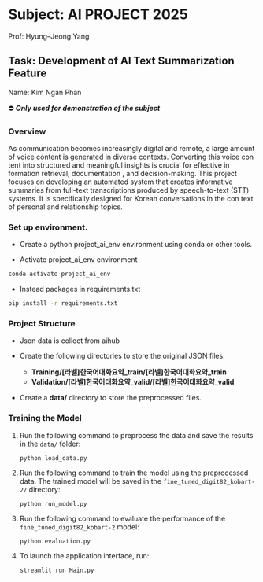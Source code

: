 #  Subject: AI PROJECT 2025

Prof: Hyung–Jeong Yang

## Task: Development of AI Text Summarization Feature

Name: Kim Ngan Phan

⛔ ***Only used for demonstration of the subject***
### Overview
As communication becomes increasingly digital and remote, a large amount of voice content is generated in diverse contexts. Converting this voice con tent into structured and meaningful insights is crucial for effective in formation retrieval, documentation , and decision-making. This project focuses on developing an automated system that creates informative summaries from full-text transcriptions produced by speech-to-text (STT) systems. It is specifically designed for Korean conversations in the con text of personal and relationship topics.
### Set up environment. 
+ Create a python project_ai_env environment using conda or other tools.

+ Activate project_ai_env environment
```bash
conda activate project_ai_env
```
+ Instead packages in requirements.txt
```bash
pip install -r requirements.txt
```
### Project Structure
* Json data is collect from aihub
* Create the following directories to store the original JSON files:

  * **Training/[라벨]한국어대화요약_train/[라벨]한국어대화요약_train**
  * **Validation/[라벨]한국어대화요약_valid/[라벨]한국어대화요약_valid**
* Create a **data/** directory to store the preprocessed files.

### Training the Model

1. Run the following command to preprocess the data and save the results in the `data/` folder:

   ```
   python load_data.py
   ```
2. Run the following command to train the model using the preprocessed data. The trained model will be saved in the `fine_tuned_digit82_kobart-2/` directory:

   ```
   python run_model.py
   ```
3. Run the following command to evaluate the performance of the `fine_tuned_digit82_kobart-2` model:

   ```
   python evaluation.py
   ```
4. To launch the application interface, run:

   ```
   streamlit run Main.py
   ```


